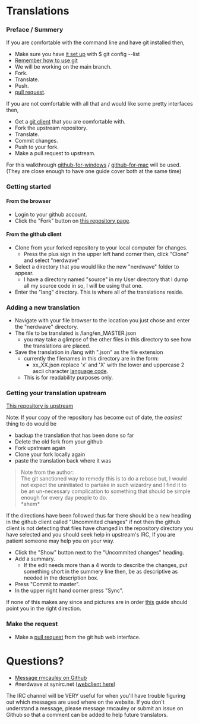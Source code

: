 # Translations

### Preface / Summery

If you are comfortable with the command line and have git installed 
then,  
  - Make sure you have 
  [it set up](https://help.github.com/articles/set-up-git/) with $ git config --list
  - [Remember how to use git](http://rogerdudler.github.io/git-guide/)
  - We will be working on the main branch.
  - Fork.
  - Translate.
  - Push.
  - [pull request](https://help.github.com/articles/using-pull-requests/#before-you-begin).

If you are not comfortable with all that and would like some pretty interfaces 
then,  
  - Get a [git client](http://git-scm.com/download/gui/linux) that you are comfortable with.  
  - Fork the upstream repository.
  - Translate.
  - Commit changes.
  - Push to your fork.
  - Make a pull request to upstream.

For this walkthrough [github-for-windows](https://windows.github.com/)
/
[github-for-mac](https://mac.github.com/) will be used.  
(They are close enough to have one guide cover both at the same time)

### Getting started

#### From the browser

  - Login to your github account.
  - Click the "Fork" button on [this repository page](https://github.com/rmcauley/nerdwave).

#### From the github client

  - Clone from your forked repository to your local computer for changes.
    - Press the plus sign in the upper left hand corner then, click "Clone" and
      select "nerdwave"
  - Select a directory that you would like the new "nerdwave" folder to appear.
    - I have a directory named "source" in my User directory that I dump all my
      source code in so, I will be using that one.
  - Enter the "lang" directory. This is where all of the translations reside.  

### Adding a new translation

  - Navigate with your file browser to the location you just chose and enter 
    the "nerdwave" directory.
  - The file to be translated is /lang/en_MASTER.json
    - you may take a glimpse of the other files in this directory to see how
      the translations are placed.
  - Save the translation in /lang with ".json" as the file extension
    - currently the filenames in this directory are in the form:
      - xx_XX.json replace 'x' and 'X' with the lower and uppercase 2 ascii 
        character
        [language code](http://en.wikipedia.org/wiki/List_of_ISO_639-1_codes).
    - This is for readability purposes only.

### Getting your translation upstream

[This repository is upstream](https://github.com/rmcauley/nerdwave) 

Note: If your copy of the repository has become out of date, the _easiest_ thing to do would 
be 
  - backup the translation that has been done so far
  - Delete the old fork from your github
  - Fork upstream again 
  - Clone your fork locally again
  - paste the translation back where it was

> Note from the author:  
> The git sanctioned way to remedy this is to do a rebase but, I would not expect
> the uninitiated to partake in such wizardry and I find it to be an un-necessary
> complication to something that should be simple enough for every day people to 
> do.  
> \*ahem\*

If the directions have been followed thus far there should be a new heading 
in the github client called "Uncommited changes" if not then the github client
is not detecting that files have changed in the repository directory you have 
selected and you should seek help in upstream's IRC, 
 If you are patient someone may help you on your way.

  - Click the "Show" button next to the "Uncommited changes" heading.
  - Add a summary. 
    - If the edit needs more than a 4 words to describe the changes,
    put something short in the summery line then, be as descriptive as needed in the
    description box.
  - Press "Commit to master".
  - In the upper right hand corner press "Sync".

If none of this makes any since and pictures are in order [this](https://help.github.com/articles/making-changes/) guide should point you in the right direction.

### Make the request

  - Make a 
  [pull request](https://help.github.com/articles/using-pull-requests/#before-you-begin)
  from the git hub web interface.

# Questions?

- [Message rmcauley on Github](https://github.com/rmcauley)
- #nerdwave at synirc.net ([webclient here](http://widget.mibbit.com/?settings=6c1d29e713c9f8c150d99cd58b4b086b&server=irc.synirc.net&channel=%23nerdwave&noServerNotices=true&noServerMotd=true&autoConnect=true))

The IRC channel will be VERY useful for when you'll have trouble figuring out
which messages are used where on the website.  If you don't understand a message,
please message rmcauley or submit an issue on Github so that a comment can be added
to help future translators.
